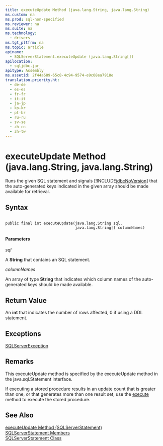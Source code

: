 ```yaml
---
title: executeUpdate Method (java.lang.String, java.lang.String)
ms.custom: na
ms.prod: sql-non-specified
ms.reviewer: na
ms.suite: na
ms.technology: 
  - drivers
ms.tgt_pltfrm: na
ms.topic: article
apiname: 
  - SQLServerStatement.executeUpdate (java.lang.String[])
apilocation: 
  - sqljdbc.jar
apitype: Assembly
ms.assetid: 2f44a689-65c8-4c94-9574-e9c08ea7918e
translation.priority.ht: 
  - de-de
  - es-es
  - fr-fr
  - it-it
  - ja-jp
  - ko-kr
  - pt-br
  - ru-ru
  - sv-se
  - zh-cn
  - zh-tw
---
```

# executeUpdate Method (java.lang.String, java.lang.String)
  Runs the given SQL statement and signals [!INCLUDE[jdbcNoVersion](../content/includes/jdbcNoVersion_md.md)] that the auto\-generated keys indicated in the given array should be made available for retrieval.  
  
## Syntax  
  
```  
  
public final int executeUpdate(java.lang.String sql,  
                               java.lang.String[] columnNames)  
```  
  
#### Parameters  
 *sql*  
  
 A **String** that contains an SQL statement.  
  
 *columnNames*  
  
 An array of type **String** that indicates which column names of the auto\-generated keys should be made available.  
  
## Return Value  
 An **int** that indicates the number of rows affected, 0 if using a DDL statement.  
  
## Exceptions  
 [SQLServerException](../content/SQLServerException-Class.md)  
  
## Remarks  
 This executeUpdate method is specified by the executeUpdate method in the java.sql.Statement interface.  
  
 If executing a stored procedure results in an update count that is greater than one, or that generates more than one result set, use the [execute](../content/execute-Method--SQLServerStatement-.md) method to execute the stored procedure.  
  
## See Also  
 [executeUpdate Method &#40;SQLServerStatement&#41;](../content/executeUpdate-Method--SQLServerStatement-.md)   
 [SQLServerStatement Members](../content/SQLServerStatement-Members.md)   
 [SQLServerStatement Class](../content/SQLServerStatement-Class.md)  
  
  